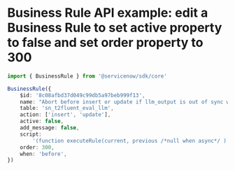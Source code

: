 # Business Rule API example: edit a Business Rule to set active property to false and set order property to 300

```typescript
import { BusinessRule } from '@servicenow/sdk/core'

BusinessRule({
    $id: '8c08afbd37d049c99db5a97beb999f13',
    name: "Abort before insert or update if llm_output is out of sync with llm_output_raw",
    table: 'sn_t2fluent_eval_llm',
    action: ['insert', 'update'],
    active: false,
    add_message: false,
    script: 
        '(function executeRule(current, previous /*null when async*/ ) { if ((current.llm_output.toString() !== "" && current.llm_output.toString() === "") || (current.llm_output.toString() === "" && current.llm_output.toString() !== "")) { gs.addErrorMessage(gs.getMessage("content are out of sync")); current.setAbortAction(true); } })(current, previous);',
    order: 300,
    when: 'before',
})
```
 
